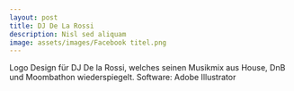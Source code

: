 ```yaml
---
layout: post
title: DJ De La Rossi
description: Nisl sed aliquam
image: assets/images/Facebook titel.png
---
```


Logo Design für DJ De la Rossi, welches seinen Musikmix aus House, DnB und Moombathon wiederspiegelt. 
Software: Adobe Illustrator